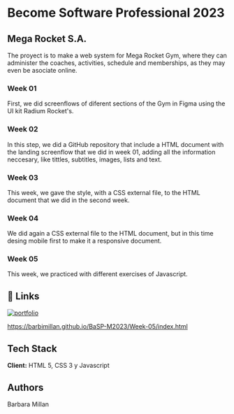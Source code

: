 # Become Software Professional 2023

## Mega Rocket S.A.
The proyect is to make a web system for Mega Rocket Gym, where they can administer the coaches, activities, schedule and memberships, as they may even be asociate online.

### Week 01
First, we did screenflows of diferent sections of the Gym in Figma using the UI kit Radium Rocket's. 

### Week 02
In this step, we did a GitHub repository that include a HTML document with the landing screenflow that we did in week 01, adding all the information neccesary, like tittles, subtitles, images, lists and text.

### Week 03
This week, we gave the style, with a CSS external file, to the HTML document that we did in the second week. 

### Week 04
We did again a CSS external file to the HTML document, but in this time desing mobile first to make it a responsive document.

### Week 05
This week, we practiced with different exercises of Javascript. 

## 🔗 Links
[![portfolio](https://img.shields.io/badge/my_portfolio-000?style=for-the-badge&logo=ko-fi&logoColor=white)](https://barbimillan.github.io/BaSP-M2023/Week-04/index.html)

https://barbimillan.github.io/BaSP-M2023/Week-05/index.html

## Tech Stack
**Client:** HTML 5, CSS 3 y Javascript

## Authors
Barbara Millan